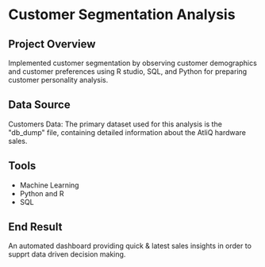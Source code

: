 # Customer Segmentation Analysis

## Project Overview

Implemented customer segmentation by observing customer demographics and customer preferences using R studio, SQL, and Python for preparing customer personality analysis.

## Data Source
Customers Data: The primary dataset used for this analysis is the "db_dump" file, containing detailed information about the AtliQ hardware sales.

## Tools
- Machine Learning 
- Python and R
- SQL

## End Result
An automated dashboard providing quick & latest sales insights in order to supprt data driven decision making.



